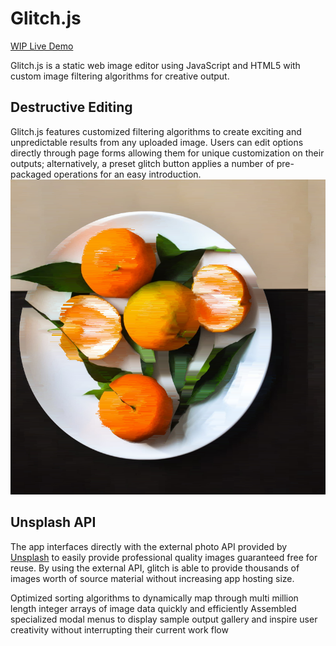 # Glitch.js
[WIP Live Demo](https://natedonato.com/glitch) 

  Glitch.js is a static web image editor using JavaScript and HTML5 with custom image filtering algorithms for creative output.

## Destructive Editing
  Glitch.js features customized filtering algorithms to create exciting and unpredictable results from any uploaded image.  Users can edit options directly through page forms allowing them for unique customization on their outputs; alternatively, a preset glitch button applies a number of pre-packaged operations for an easy introduction.
    <img src="https://raw.githubusercontent.com/natedonato/glitch/master/samples/oranges.png" > 


## Unsplash API
  The app interfaces directly with the external photo API provided by [Unsplash](https://unsplash.com/) to easily provide professional quality images guaranteed free for reuse.  By using the external API, glitch is able to provide thousands of images worth of source material without increasing app hosting size.

Optimized sorting algorithms to dynamically map through multi million length integer arrays of image data quickly and efficiently
Assembled specialized modal menus to display sample output gallery and inspire user creativity without interrupting their current work flow
